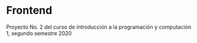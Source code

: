 # Frontend
Proyecto No. 2 del curso de introducción a la programación y computación 1, segundo semestre 2020
